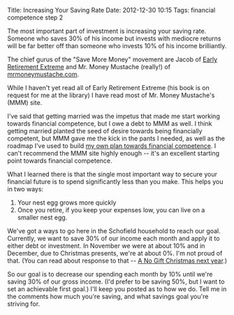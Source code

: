 Title: Increasing Your Saving Rate
Date: 2012-12-30 10:15
Tags: financial competence step 2

The most important part of investment is increasing your saving rate.
Someone who saves 30% of his income but invests with mediocre returns
will be far better off than someone who invests 10% of his income
brilliantly.

The chief gurus of the "Save More Money" movement are Jacob of [Early
Retirement Extreme](http://earlyretirementextreme.com/about) and Mr.
Money Mustache (really!) of
[mrmoneymustache.com](http://www.mrmoneymustache.com/).

While I haven't yet read all of Early Retirement Extreme (his book is on
request for me at the library) I have read most of Mr. Money Mustache's
(MMM) site.

I've said that getting married was the impetus that made me start
working towards financial competence, but I owe a debt to MMM as well. I
think getting married planted the seed of desire towards being
financially competent, but MMM gave me the kick in the pants I needed,
as well as the roadmap I've used to build [my own plan towards financial
competence](/2012/12/29/a-financial-roadmap/ "A Roadmap to Financial Competence").
I can't recommend the MMM site highly enough -- it's an excellent
starting point towards financial competence.

What I learned there is that the single most important way to secure
your financial future is to spend significantly less than you make. This
helps you in two ways:

1.  Your nest egg grows more
    quickly
2.  Once you retire, if you keep your expenses low, you can live on a
    smaller nest egg.

We've got a ways to go here in the Schofield household to reach our
goal. Currently, we want to save 30% of our income each month and apply
it to either debt or investment. In November we were at about 10% and in
December, due to Christmas presents, we're at about 0%. I'm not proud of
that. (You can read about response to that -- [A No Gift Christmas next
year](/2012/12/30/a-no-gift-christmas/ "A No-Gift Christmas").)

So our goal is to decrease our spending each month by 10% until we're
saving 30% of our gross income. (I'd prefer to be saving 50%, but I want
to set an achievable first goal.) I'll keep you posted as to how we do.
Tell me in the comments how much you're saving, and what savings goal
you're striving for.

